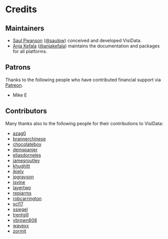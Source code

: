 # Credits

## Maintainers

- [Saul Pwanson](http://saul.pw) ([@saulpw](https://github.com/saulpw)) conceived and developed VisiData.
- [Anja Kefala](http://kefala.info) ([@anjakefala](https://github.com/anjakefala)) maintains the documentation and packages for all platforms.

## Patrons

Thanks to the following people who have contributed financial support via [Patreon](https://www.patreon.com/saulpw).

- Mike E

## Contributors

Many thanks also to the following people for their contributions to VisiData:

- [azag0](https://github.com/azag0)
- [brannerchinese](https://github.com/brannerchinese)
- [chocolateboy](https://github.com/chocolateboy)
- [deinspanjer](https://github.com/deinspanjer)
- [eliasdorneles](https://github.com/eliasdorneles)
- [jamesroutley](https://github.com/jamesroutley)
- [khughitt](https://github.com/khughitt)
- [jkiely](https://github.com/jkiely)
- [jpgrayson](https://github.com/jpgrayson)
- [jsvine](https://github.com/jsvine)
- [layertwo](https://github.com/layertwo)
- [repjarms](https://github.com/repjarms)
- [robcarrington](https://github.com/robcarrington)
- [scl17](https://github.com/scl17)
- [ssiegel](https://github.com/ssiegel)
- [trentgill](https://github.com/trentgill)
- [vbrown608](https://github.com/vbrown608)
- [wavexx](https://github.com/wavexx)
- [zormit](https://github.com/zormit)
